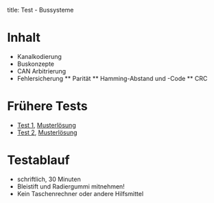 title: Test - Bussysteme

# Inhalt
* Kanalkodierung
* Buskonzepte
* CAN Arbitrierung
* Fehlersicherung
** Parität
** Hamming-Abstand und -Code
** CRC

# Frühere Tests
* [Test 1]({filename}test_bussysteme_1.pdf), [Musterlösung]({filename}test_bussysteme_1_loesung.pdf)
* [Test 2]({filename}test_bussysteme_2.pdf), [Musterlösung]({filename}test_bussysteme_2_loesung.pdf)

# Testablauf
* schriftlich, 30 Minuten
* Bleistift und Radiergummi mitnehmen!
* Kein Taschenrechner oder andere Hilfsmittel
